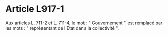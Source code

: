 # Article L917-1

Aux articles L. 711-2 et L. 711-4, le mot : " Gouvernement " est remplacé par les mots : " représentant de l'Etat dans la collectivité ".
